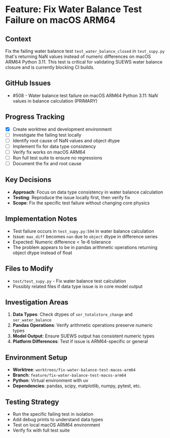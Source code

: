 # Feature: Fix Water Balance Test Failure on macOS ARM64

## Context
Fix the failing water balance test `test_water_balance_closed` in `test_supy.py` that's returning NaN values instead of numeric differences on macOS ARM64 Python 3.11. This test is critical for validating SUEWS water balance closure and is currently blocking CI builds.

## GitHub Issues
- #508 - Water balance test failure on macOS ARM64 Python 3.11: NaN values in balance calculation (PRIMARY)

## Progress Tracking
- [x] Create worktree and development environment
- [ ] Investigate the failing test locally
- [ ] Identify root cause of NaN values and object dtype
- [ ] Implement fix for data type consistency
- [ ] Verify fix works on macOS ARM64
- [ ] Run full test suite to ensure no regressions
- [ ] Document the fix and root cause

## Key Decisions
- **Approach**: Focus on data type consistency in water balance calculation
- **Testing**: Reproduce the issue locally first, then verify fix
- **Scope**: Fix the specific test failure without changing core physics

## Implementation Notes
- Test failure occurs in `test_supy.py:594` in water balance calculation
- Issue: `max_diff` becomes `nan` due to `object` dtype in difference series
- Expected: Numeric difference < 1e-6 tolerance
- The problem appears to be in pandas arithmetic operations returning object dtype instead of float

## Files to Modify
- `test/test_supy.py` - Fix water balance test calculation
- Possibly related files if data type issue is in core model output

## Investigation Areas
1. **Data Types**: Check dtypes of `ser_totalstore_change` and `ser_water_balance`
2. **Pandas Operations**: Verify arithmetic operations preserve numeric types
3. **Model Output**: Ensure SUEWS output has consistent numeric types
4. **Platform Differences**: Test if issue is ARM64-specific or general

## Environment Setup
- **Worktree**: `worktrees/fix-water-balance-test-macos-arm64`
- **Branch**: `feature/fix-water-balance-test-macos-arm64`
- **Python**: Virtual environment with uv
- **Dependencies**: pandas, scipy, matplotlib, numpy, pytest, etc.

## Testing Strategy
- Run the specific failing test in isolation
- Add debug prints to understand data types
- Test on local macOS ARM64 environment
- Verify fix with full test suite